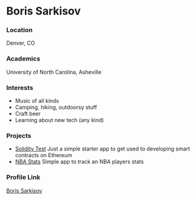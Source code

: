 # Boris Sarkisov

### Location

Denver, CO

### Academics

University of North Carolina, Asheville

### Interests

- Music of all kinds
- Camping, hiking, outdoorsy stuff
- Craft beer
- Learning about new tech (any kind)

### Projects

- [Solidity Test](https://github.com/nupogodi1989/solidity_test) Just a simple starter app to get used to developing smart contracts on Ethereum
- [NBA Stats](https://github.com/nupogodi1989/nba_stats) Simple app to track an NBA players stats

### Profile Link

[Boris Sarkisov](https://github.com/nupogodi1989)